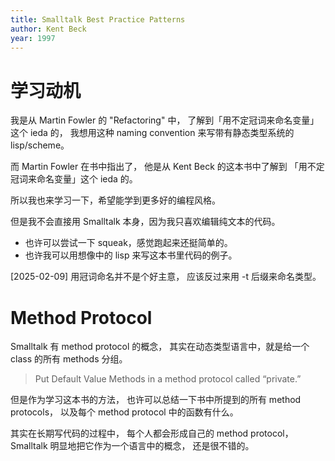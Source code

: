 ```yaml
---
title: Smalltalk Best Practice Patterns
author: Kent Beck
year: 1997
---
```


# 学习动机

我是从 Martin Fowler 的 "Refactoring" 中，
了解到「用不定冠词来命名变量」这个 ieda 的，
我想用这种 naming convention 来写带有静态类型系统的 lisp/scheme。

而 Martin Fowler 在书中指出了，
他是从 Kent Beck 的这本书中了解到
「用不定冠词来命名变量」这个 ieda 的。

所以我也来学习一下，希望能学到更多好的编程风格。

但是我不会直接用 Smalltalk 本身，因为我只喜欢编辑纯文本的代码。

- 也许可以尝试一下 squeak，感觉跑起来还挺简单的。
- 也许我可以用想像中的 lisp 来写这本书里代码的例子。

[2025-02-09] 用冠词命名并不是个好主意，
应该反过来用 -t 后缀来命名类型。

# Method Protocol

Smalltalk 有 method protocol 的概念，
其实在动态类型语言中，就是给一个 class 的所有 methods 分组。

> Put Default Value Methods in a method protocol called “private.”

但是作为学习这本书的方法，
也许可以总结一下书中所提到的所有 method protocols，
以及每个 method protocol 中的函数有什么。

其实在长期写代码的过程中，
每个人都会形成自己的 method protocol，
Smalltalk 明显地把它作为一个语言中的概念，
还是很不错的。
